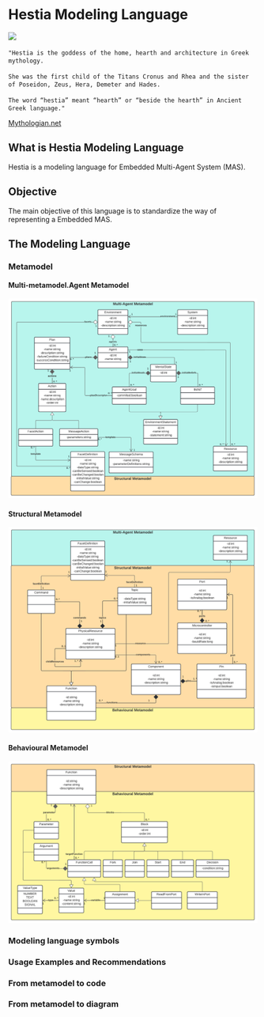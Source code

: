 # Hestia Modeling Language

<div>
  <img width="300px" src="https://images.vexels.com/media/users/3/188536/isolated/preview/d2326148e514603fc69783e48586d2b3-deus-grego-hestia.png"/>
  
  ```
  "Hestia is the goddess of the home, hearth and architecture in Greek mythology. 

  She was the first child of the Titans Cronus and Rhea and the sister of Poseidon, Zeus, Hera, Demeter and Hades.  

  The word “hestia” meant “hearth” or “beside the hearth” in Ancient Greek language." 
  ```
[Mythologian.net](https://mythologian.net/hestia-the-goddess-of-the-home-hearth-and-architecture/)

</div>

## What is Hestia Modeling Language

Hestia is a modeling language for Embedded Multi-Agent System (MAS). 

## Objective

The main objective of this language is to standardize the way of representing a Embedded MAS.

## The Modeling Language

### Metamodel

#### Multi-metamodel.Agent Metamodel
![Multi-metamodel.Agent Metamodel](/img/multi-agent-metamodel.png)

#### Structural Metamodel
![Structural Metamodel](/img/structural-metamodel.png)

#### Behavioural Metamodel
![Behavioural Metamodel](/img/behavioural-metamodel.png)

### Modeling language symbols

### Usage Examples and Recommendations

### From metamodel to code

### From metamodel to diagram
